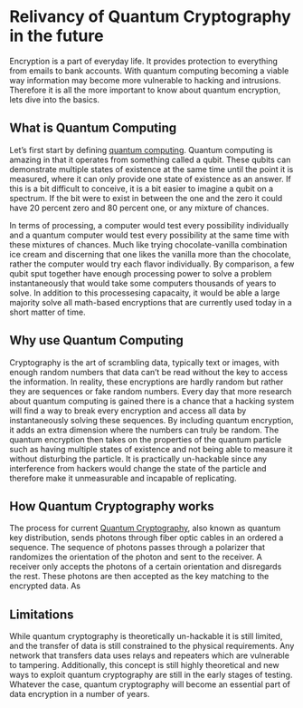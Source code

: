 # Relivancy of Quantum Cryptography in the future

Encryption is a part of everyday life. It provides protection to everything from emails to bank accounts. With quantum computing becoming a viable way information may become more vulnerable to hacking and intrusions. Therefore it is all the more important to know about quantum encryption, lets dive into the basics. 

## What is Quantum Computing

Let’s first start by defining [quantum computing](https://www.ted.com/talks/shohini_ghose_a_beginner_s_guide_to_quantum_computing/discussion#t-564536). Quantum computing is amazing in that it operates from something called a qubit. These qubits can demonstrate multiple states of existence at the same time until the point it is measured, where it can only provide one state of existence as an answer. If this is a bit difficult to conceive, it is a bit easier to imagine a qubit on a spectrum. If the bit were to exist in between the one and the zero it could have 20 percent zero and 80 percent one, or any mixture of chances. 

In terms of processing, a computer would test every possibility individually and a quantum computer would test every possibility at the same time with these mixtures of chances. Much like trying chocolate-vanilla combination ice cream and discerning that one likes the vanilla more than the chocolate, rather the computer would try each flavor individually. By comparison, a few  qubit sput together have enough processing power to solve a problem instantaneously that would take some computers thousands of years to solve. In addition to this processesing capacaity, it would be able a large majority solve all math-based encryptions that are currently used today in a short matter of time.

## Why use Quantum Computing

Cryptography is the art of scrambling data, typically text or images, with enough random numbers that data can’t be read without the key to access the information. In reality, these encryptions are hardly random but rather they are sequences or fake random numbers. Every day that more research about quantum computing is gained there is a chance that a hacking system will find a way to break every encryption and access all data by instantaneously solving these sequences. By including quantum encryption, it adds an extra dimension where the numbers can truly be random. The quantum encryption then takes on the properties of the quantum particle such as having multiple states of existence and not being able to measure it without disturbing the particle. It is practically un-hackable since any interference from hackers would change the state of the particle and therefore make it unmeasurable and incapable of replicating.

## How Quantum Cryptography works

The process for current [Quantum Cryptography](https://quantumxc.com/quantum-cryptography-explained/), also known as quantum key distribution, sends photons through fiber optic cables in an ordered a sequence. The sequence of photons passes through a polarizer that randomizes the orientation of the photon and sent to the receiver. A receiver only accepts the photons of a certain orientation and disregards the rest. These photons are then accepted as the key matching to the encrypted data. As 

## Limitations

While quantum cryptography is theoretically un-hackable it is still limited, and the transfer of data is still constrained to the physical requirements. Any network that transfers data uses relays and repeaters which are vulnerable to tampering. Additionally, this concept is still highly theoretical and new ways to exploit quantum cryptography are still in the early stages of testing. Whatever the case, quantum cryptography will become an essential part of data encryption in a number of years.
